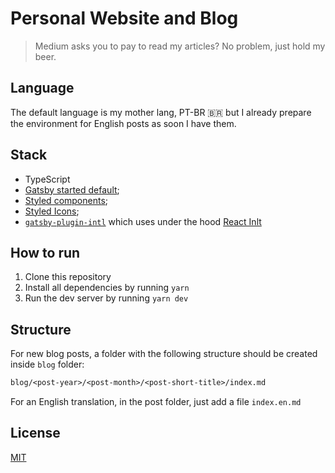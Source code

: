 # Personal Website and Blog

> Medium asks you to pay to read my articles? No problem, just hold my beer.

## Language

The default language is my mother lang, PT-BR 🇧🇷 but I already prepare the environment for English posts as soon I have them.

## Stack

- TypeScript
- [Gatsby started default](https://github.com/gatsbyjs/gatsby-starter-default);
- [Styled components](https://styled-components.com/);
- [Styled Icons](styled-icons.js.org/);
- [`gatsby-plugin-intl`](https://www.gatsbyjs.org/packages/gatsby-plugin-intl/) which uses under the hood [React Inlt](https://github.com/formatjs/react-intl)

## How to run

1. Clone this repository
1. Install all dependencies by running `yarn`
1. Run the dev server by running `yarn dev`

## Structure

For new blog posts, a folder with the following structure should be created inside `blog` folder:

```txt
blog/<post-year>/<post-month>/<post-short-title>/index.md
```

For an English translation, in the post folder, just add a file `index.en.md`

## License

[MIT](/LICENSE)
